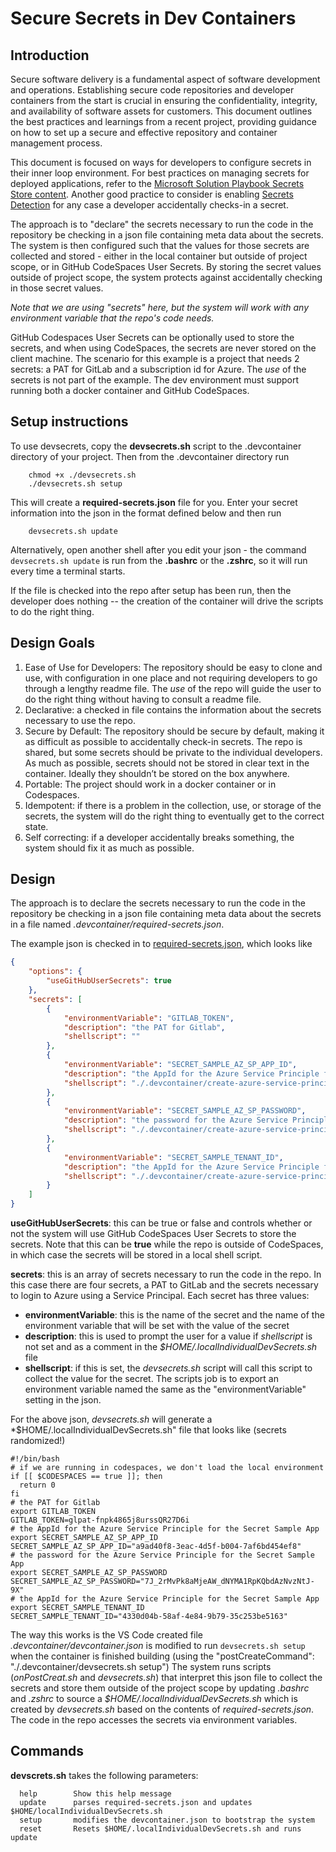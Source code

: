 # Secure Secrets in Dev Containers

## Introduction

Secure software delivery is a fundamental aspect of software development and operations. Establishing secure code repositories and developer containers from the start is crucial in ensuring the confidentiality, integrity, and availability of software assets for customers. This document outlines the best practices and learnings from a recent project, providing guidance on how to set up a secure and effective repository and container management process.

This document is focused on ways for developers to configure secrets in their inner loop environment. For best practices on managing secrets for deployed applications, refer to the [Microsoft Solution Playbook Secrets Store content](https://preview.ms-playbook.com/code-with-devsecops/Capabilities/02-Develop/Secrets-Store/). Another good practice to consider is enabling [Secrets Detection](https://preview.ms-playbook.com/code-with-devsecops/Capabilities/02-Develop/Secrets-Detection/) for any case a developer accidentally checks-in a secret.

The approach is to "declare" the secrets necessary to run the code in the repository be checking in a json file containing meta data about the secrets. The system is then configured such that the values for those secrets are collected and stored - either in the local container but outside of project scope, or in GitHub CodeSpaces User Secrets. By storing the secret values outside of project scope, the system protects against accidentally checking in those secret values.

*Note that we are using "secrets" here, but the system will work with any environment variable that the repo's code needs.*

GitHub Codespaces User Secrets can be optionally used to store the secrets, and when using CodeSpaces, the secrets are never stored on the client machine. The scenario for this example is a project that needs 2 secrets: a PAT for GitLab and a subscription id for Azure.  The *use* of the secrets is not part of the example.  The dev environment must support running both a docker container and GitHub CodeSpaces.
## Setup instructions
To use devsecrets, copy the **devsecrets.sh** script to the .devcontainer directory of your project.  Then from the .devcontainer directory run

```shell
    chmod +x ./devsecrets.sh
    ./devsecrets.sh setup

```
This will create a **required-secrets.json** file for you.  Enter your secret information into the json in the format defined below and then run 
```shell
    devsecrets.sh update
```
Alternatively, open another shell after you edit your json - the command ```devsecrets.sh update``` is run from the **.bashrc** or the **.zshrc**, so it will run every time a terminal starts.

If the file is checked into the repo after setup has been run, then the developer does nothing -- the creation of the container will drive the scripts to do the right thing.

## Design Goals

1. Ease of Use for Developers: The repository should be easy to clone and use, with configuration in one place and not requiring developers to go through a lengthy readme file. The *use* of the repo will guide the user to do the right thing without having to consult a readme file.
2. Declarative: a checked in file contains the information about the secrets necessary to use the repo.
3. Secure by Default: The repository should be secure by default, making it as difficult as possible to accidentally check-in secrets. The repo is shared, but some secrets should be private to the individual developers. As much as possible, secrets should not be stored in clear text in the container. Ideally they shouldn’t be stored on the box anywhere.
4. Portable: The project should work in a docker container or in Codespaces.
5. Idempotent:  if there is a problem in the collection, use, or storage of the secrets, the system will do the right thing to eventually get to the correct state.
6. Self correcting: if a developer accidentally breaks something, the system should fix it as much as possible.

## Design
The approach is to declare the secrets necessary to run the code in the repository be checking in a json file containing meta data about the secrets in a file named *.devcontainer/required-secrets.json*.

The example json is checked in to [required-secrets.json](.devcontainer/required-secrets.json), which looks like

```json
{
    "options": {
        "useGitHubUserSecrets": true
    },
    "secrets": [
        {
            "environmentVariable": "GITLAB_TOKEN",
            "description": "the PAT for Gitlab",
            "shellscript": ""
        },
        {
            "environmentVariable": "SECRET_SAMPLE_AZ_SP_APP_ID",
            "description": "the AppId for the Azure Service Principle for the Secret Sample App",
            "shellscript": "./.devcontainer/create-azure-service-principal.sh"
        },
        {
            "environmentVariable": "SECRET_SAMPLE_AZ_SP_PASSWORD",
            "description": "the password for the Azure Service Principle for the Secret Sample App",
            "shellscript": "./.devcontainer/create-azure-service-principal.sh"
        },
        {
            "environmentVariable": "SECRET_SAMPLE_TENANT_ID",
            "description": "the AppId for the Azure Service Principle for the Secret Sample App",
            "shellscript": "./.devcontainer/create-azure-service-principal.sh"
        }
    ]
}
```

**useGitHubUserSecrets**:  this can be true or false and controls whether or not the system will use GitHub CodeSpaces User Secrets to store the secrets.  Note that this can be **true** while the repo is outside of CodeSpaces, in which case the secrets will be stored in a local shell script.

**secrets**: this is an array of secrets necessary to run the code in the repo.  In this case there are four secrets, a PAT to GitLab and the secrets necessary to login to Azure using a Service Principal.  Each secret has three values:

* **environmentVariable**: this is the name of the secret and the name of the environment variable that will be set with the value of the secret
* **description**: this is used to prompt the user for a value if *shellscript* is not set and as a comment in the *$HOME/.localIndividualDevSecrets.sh* file
* **shellscript**: if this is set, the *devsecrets.sh* script will call this script to collect the value for the secret.  The scripts job is to export an environment variable named the same as the "environmentVariable" setting in the json.

For the above json, *devsecrets.sh* will generate a *$HOME/.localIndividualDevSecrets.sh" file that looks like (secrets randomized!)

```shell
#!/bin/bash
# if we are running in codespaces, we don't load the local environment
if [[ $CODESPACES == true ]]; then  
  return 0
fi
# the PAT for Gitlab
export GITLAB_TOKEN
GITLAB_TOKEN=glpat-fnpk4865j8urssQR27D6i
# the AppId for the Azure Service Principle for the Secret Sample App
export SECRET_SAMPLE_AZ_SP_APP_ID
SECRET_SAMPLE_AZ_SP_APP_ID="a9ad40f8-3eac-4d5f-b004-7af6bd454ef8"
# the password for the Azure Service Principle for the Secret Sample App
export SECRET_SAMPLE_AZ_SP_PASSWORD
SECRET_SAMPLE_AZ_SP_PASSWORD="7J_2rMvPk8aMjeAW_dNYMA1RpKQbdAzNvzNtJ-9X"
# the AppId for the Azure Service Principle for the Secret Sample App
export SECRET_SAMPLE_TENANT_ID
SECRET_SAMPLE_TENANT_ID="4330d04b-58af-4e84-9b79-35c253be5163"
```

The way this works is the VS Code created file *.devcontainer/devcontainer.json* is modified to run ```devsecrets.sh setup``` when the container is finished building (using the "postCreateCommand": "./.devcontainer/devsecrets.sh setup")  The system runs scripts (*onPostCreat.sh* and *devsecrets.sh*) that interpret this json file to collect the secrets and store them outside of the project scope by updating *.bashrc* and *.zshrc* to source a *$HOME/.localIndividualDevSecrets.sh* which is created by *devsecrets.sh* based on the contents of *required-secrets.json*.  The code in the repo accesses the secrets via environment variables.

## Commands
 **devscrets.sh** takes the following parameters:
```shell
  help        Show this help message
  update      parses required-secrets.json and updates $HOME/localIndividualDevSecrets.sh
  setup       modifies the devcontainer.json to bootstrap the system
  reset       Resets $HOME/.localIndividualDevSecrets.sh and runs update
```
